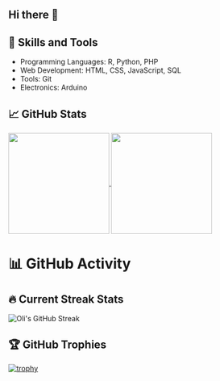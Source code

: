 ## Hi there 👋


## 🚀 Skills and Tools
- Programming Languages: R, Python, PHP
- Web Development: HTML, CSS, JavaScript, SQL
- Tools: Git
- Electronics: Arduino
<!--- Currently learning: -->

<!--- ## 💻 Projects -->



## 📈 GitHub Stats

<a href="https://github.com/anuraghazra/github-readme-stats">
  <img height=200 align="center" src="https://github-readme-stats.vercel.app/api?username=oli208&theme=radical" />
</a>
<a href="https://github.com/anuraghazra/convoychat">
  <img height=200 align="center" src="https://github-readme-stats.vercel.app/api/top-langs?username=oli208&layout=compact&theme=radical&langs_count=8&card_width=320" />
</a>


# 📊 GitHub Activity

## 🔥 Current Streak Stats

![Oli's GitHub Streak](https://streak-stats.demolab.com/?user=oli208&theme=radical)

## 🏆 GitHub Trophies

[![trophy](https://github-profile-trophy.vercel.app/?username=oli208&theme=onedark)](https://github.com/ryo-ma/github-profile-trophy)



<!--
**oli208/oli208** is a ✨ _special_ ✨ repository because its `README.md` (this file) appears on your GitHub profile.

Here are some ideas to get you started:

- 🔭 I’m currently working on ...
- 🌱 I’m currently learning ...
- 👯 I’m looking to collaborate on ...
- 🤔 I’m looking for help with ...
- 💬 Ask me about ...
- 📫 How to reach me: ...
- 😄 Pronouns: ...
- ⚡ Fun fact: ...
-->
